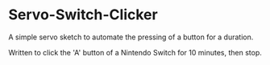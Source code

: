 # Servo-Switch-Clicker
A simple servo sketch to automate the pressing of a button for a duration.


Written to click the 'A' button of a Nintendo Switch for 10 minutes, then stop. 
